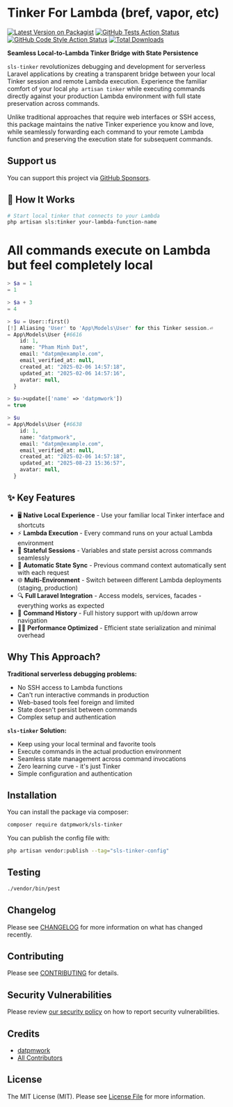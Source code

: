 # Tinker For Lambda (bref, vapor, etc)

[![Latest Version on Packagist](https://img.shields.io/packagist/v/datpmwork/sls-tinker.svg?style=flat-square)](https://packagist.org/packages/datpmwork/sls-tinker)
[![GitHub Tests Action Status](https://img.shields.io/github/actions/workflow/status/datpmwork/sls-tinker/run-tests.yml?branch=main&label=tests&style=flat-square)](https://github.com/datpmwork/sls-tinker/actions?query=workflow%3Arun-tests+branch%3Amain)
[![GitHub Code Style Action Status](https://img.shields.io/github/actions/workflow/status/datpmwork/sls-tinker/fix-php-code-style-issues.yml?branch=main&label=code%20style&style=flat-square)](https://github.com/datpmwork/sls-tinker/actions?query=workflow%3A"Fix+PHP+code+style+issues"+branch%3Amain)
[![Total Downloads](https://img.shields.io/packagist/dt/datpmwork/sls-tinker.svg?style=flat-square)](https://packagist.org/packages/datpmwork/sls-tinker)

**Seamless Local-to-Lambda Tinker Bridge with State Persistence**

`sls-tinker` revolutionizes debugging and development for serverless Laravel applications by creating a transparent bridge between your local Tinker session and remote Lambda execution. Experience the familiar comfort of your local `php artisan tinker` while executing commands directly against your production Lambda environment with full state preservation across commands.

Unlike traditional approaches that require web interfaces or SSH access, this package maintains the native Tinker experience you know and love, while seamlessly forwarding each command to your remote Lambda function and preserving the execution state for subsequent commands.

## Support us

You can support this project via [GitHub Sponsors](https://github.com/sponsors/datpmwork).

## 🚀 How It Works

```bash
# Start local tinker that connects to your Lambda
php artisan sls:tinker your-lambda-function-name
```

# All commands execute on Lambda but feel completely local

```php
> $a = 1
= 1

> $a + 3
= 4

> $u = User::first()
[!] Aliasing 'User' to 'App\Models\User' for this Tinker session.⏎
= App\Models\User {#6616
    id: 1,
    name: "Pham Minh Dat",
    email: "datpm@example.com",
    email_verified_at: null,
    created_at: "2025-02-06 14:57:18",
    updated_at: "2025-02-06 14:57:16",
    avatar: null,
  }

> $u->update(['name' => 'datpmwork'])
= true

> $u
= App\Models\User {#6638
    id: 1,
    name: "datpmwork",
    email: "datpm@example.com",
    email_verified_at: null,
    created_at: "2025-02-06 14:57:18",
    updated_at: "2025-08-23 15:36:57",
    avatar: null,
  }
```

## ✨ Key Features

- 🖥️ **Native Local Experience** - Use your familiar local Tinker interface and shortcuts
- ⚡ **Lambda Execution** - Every command runs on your actual Lambda environment
- 💾 **Stateful Sessions** - Variables and state persist across commands seamlessly
- 🔄 **Automatic State Sync** - Previous command context automatically sent with each request
- 🌐 **Multi-Environment** - Switch between different Lambda deployments (staging, production)
- 🔍 **Full Laravel Integration** - Access models, services, facades - everything works as expected
- 📝 **Command History** - Full history support with up/down arrow navigation
- 🏃‍♂️ **Performance Optimized** - Efficient state serialization and minimal overhead

## Why This Approach?

**Traditional serverless debugging problems:**
- No SSH access to Lambda functions
- Can't run interactive commands in production
- Web-based tools feel foreign and limited
- State doesn't persist between commands
- Complex setup and authentication

**`sls-tinker` Solution:**
- Keep using your local terminal and favorite tools
- Execute commands in the actual production environment
- Seamless state management across command invocations
- Zero learning curve - it's just Tinker
- Simple configuration and authentication

## Installation

You can install the package via composer:

```bash
composer require datpmwork/sls-tinker
```

You can publish the config file with:

```bash
php artisan vendor:publish --tag="sls-tinker-config"
```

## Testing

```bash
./vendor/bin/pest
```

## Changelog

Please see [CHANGELOG](CHANGELOG.md) for more information on what has changed recently.

## Contributing

Please see [CONTRIBUTING](CONTRIBUTING.md) for details.

## Security Vulnerabilities

Please review [our security policy](../../security/policy) on how to report security vulnerabilities.

## Credits

- [datpmwork](https://github.com/datpmwork)
- [All Contributors](../../contributors)

## License

The MIT License (MIT). Please see [License File](LICENSE.md) for more information.
